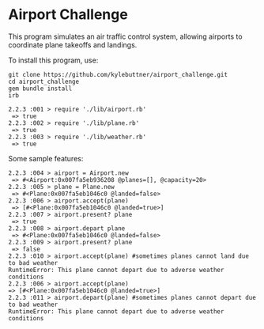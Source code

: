 Airport Challenge
=================

This program simulates an air traffic control system, allowing airports to coordinate plane takeoffs and landings.

To install this program, use:

```
git clone https://github.com/kylebuttner/airport_challenge.git
cd airport_challenge
gem bundle install
irb

2.2.3 :001 > require './lib/airport.rb'
 => true
2.2.3 :002 > require './lib/plane.rb'
 => true
2.2.3 :003 > require './lib/weather.rb'
 => true
```

Some sample features:

```
2.2.3 :004 > airport = Airport.new
 => #<Airport:0x007fa5eb936208 @planes=[], @capacity=20>
2.2.3 :005 > plane = Plane.new
 => #<Plane:0x007fa5eb1046c0 @landed=false>
2.2.3 :006 > airport.accept(plane)
 => [#<Plane:0x007fa5eb1046c0 @landed=true>]
2.2.3 :007 > airport.present? plane
 => true
2.2.3 :008 > airport.depart plane
 => #<Plane:0x007fa5eb1046c0 @landed=false>
2.2.3 :009 > airport.present? plane
 => false
2.2.3 :010 > airport.accept(plane) #sometimes planes cannot land due to bad weather
RuntimeError: This plane cannot depart due to adverse weather conditions
2.2.3 :006 > airport.accept(plane)
=> [#<Plane:0x007fa5eb1046c0 @landed=true>]  
2.2.3 :011 > airport.depart(plane) #sometimes planes cannot depart due to bad weather
RuntimeError: This plane cannot depart due to adverse weather conditions
```
